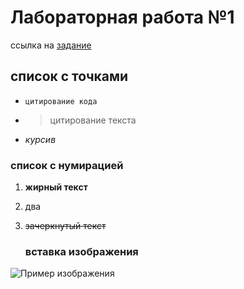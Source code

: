 # Лабораторная работа №1
ссылка на [задание](https://bit.ly/3sC1KGF)
## список с точками
- `цитирование кода`
- > цитирование текста
- *курсив*
### список с нумирацией
1. **жирный текст**
2. два
3. ~~зачеркнутый текст~~

   ### вставка изображения
![Пример изображения](https://img4.goodfon.com/original/1152x864/2/21/github-git-octocat-programming-code-it-logo.jpg)
